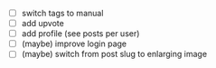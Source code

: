 - [ ] switch tags to manual
- [ ] add upvote
- [ ] add profile (see posts per user)
- [ ] (maybe) improve login page
- [ ] (maybe) switch from post slug to enlarging image
